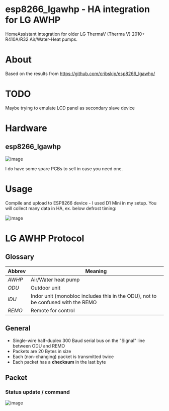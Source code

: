 # esp8266_lgawhp - HA integration for LG AWHP
HomeAssistant integration for older LG ThermaV (Therma V) 2010+ R410A/R32 Air/Water-Heat pumps.

# About
Based on the results from https://github.com/cribskip/esp8266_lgawhp/

# TODO
Maybe trying to emulate LCD panel as secondary slave device

# Hardware
## esp8266_lgawhp

![image](https://github.com/user-attachments/assets/b04c963c-6921-4ad8-88f0-d8e3aaffe302)

I do have some spare PCBs to sell in case you need one.

# Usage
Compile and upload to ESP8266 device - I used D1 Mini in my setup.
You will collect many data in HA, ex. below defrost timing:

![image](https://github.com/user-attachments/assets/0440ae6b-4022-4d41-a7ab-add342e1e14f)

# LG AWHP Protocol
## Glossary
Abbrev | Meaning
--- | ---
*AWHP* | Air/Water heat pump
*ODU* | Outdoor unit
*IDU* | Indor unit (monobloc includes this in the ODU), not to be confused with the REMO
*REMO* | Remote for control

## General
  - Single-wire half-duplex 300 Baud serial bus on the "Signal" line between ODU and REMO
  - Packets are 20 Bytes in size
  - Each (non-changing) packet is transmitted twice
  - Each packet has a **checksum** in the last byte

## Packet

### Status update / command
![image](https://github.com/user-attachments/assets/7ae5d7f3-4c17-40d3-b628-d3da0f155a73)


